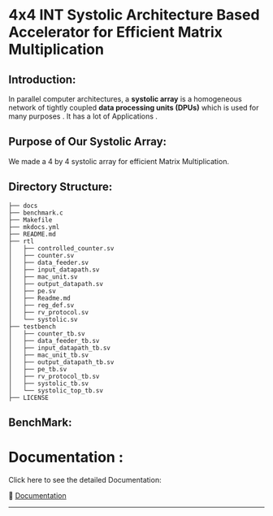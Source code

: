 #  4x4 INT Systolic Architecture Based Accelerator for Efficient Matrix Multiplication




## Introduction:
In parallel computer architectures, a **systolic array** is a homogeneous network of tightly coupled **data processing units (DPUs)** which is used for many purposes . It has a lot of Applications .

## Purpose of Our Systolic Array:
We made a 4 by 4 systolic array for efficient Matrix Multiplication. 

## Directory Structure:
```
├── docs
├── benchmark.c
├── Makefile
├── mkdocs.yml
├── README.md
├── rtl
│   ├── controlled_counter.sv
│   ├── counter.sv
│   ├── data_feeder.sv
│   ├── input_datapath.sv
│   ├── mac_unit.sv
│   ├── output_datapath.sv
│   ├── pe.sv
│   ├── Readme.md
│   ├── reg_def.sv
│   ├── rv_protocol.sv
│   └── systolic.sv
├── testbench
│   ├── counter_tb.sv
│   ├── data_feeder_tb.sv
│   ├── input_datapath_tb.sv
│   ├── mac_unit_tb.sv
│   ├── output_datapath_tb.sv
│   ├── pe_tb.sv
│   ├── rv_protocol_tb.sv
│   ├── systolic_tb.sv
│   └── systolic_top_tb.sv
├── LICENSE

```

## BenchMark:



# Documentation :

Click here to see the detailed Documentation: 

📖 [Documentation](https://systolic-mac.readthedocs.io/en/latest/)

---


